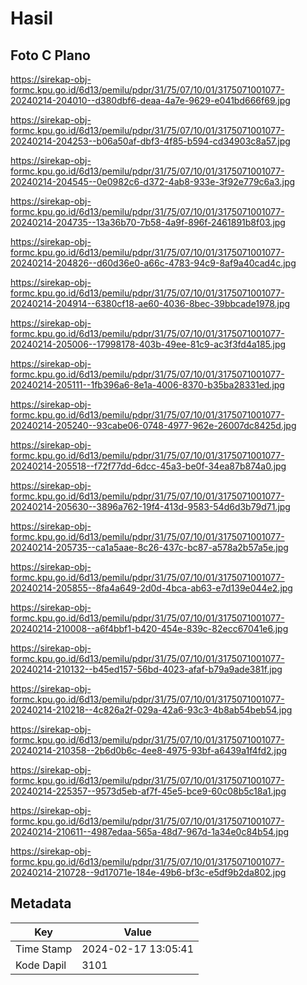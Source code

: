 # Hasil

## Foto C Plano

https://sirekap-obj-formc.kpu.go.id/6d13/pemilu/pdpr/31/75/07/10/01/3175071001077-20240214-204010--d380dbf6-deaa-4a7e-9629-e041bd666f69.jpg

https://sirekap-obj-formc.kpu.go.id/6d13/pemilu/pdpr/31/75/07/10/01/3175071001077-20240214-204253--b06a50af-dbf3-4f85-b594-cd34903c8a57.jpg

https://sirekap-obj-formc.kpu.go.id/6d13/pemilu/pdpr/31/75/07/10/01/3175071001077-20240214-204545--0e0982c6-d372-4ab8-933e-3f92e779c6a3.jpg

https://sirekap-obj-formc.kpu.go.id/6d13/pemilu/pdpr/31/75/07/10/01/3175071001077-20240214-204735--13a36b70-7b58-4a9f-896f-2461891b8f03.jpg

https://sirekap-obj-formc.kpu.go.id/6d13/pemilu/pdpr/31/75/07/10/01/3175071001077-20240214-204826--d60d36e0-a66c-4783-94c9-8af9a40cad4c.jpg

https://sirekap-obj-formc.kpu.go.id/6d13/pemilu/pdpr/31/75/07/10/01/3175071001077-20240214-204914--6380cf18-ae60-4036-8bec-39bbcade1978.jpg

https://sirekap-obj-formc.kpu.go.id/6d13/pemilu/pdpr/31/75/07/10/01/3175071001077-20240214-205006--17998178-403b-49ee-81c9-ac3f3fd4a185.jpg

https://sirekap-obj-formc.kpu.go.id/6d13/pemilu/pdpr/31/75/07/10/01/3175071001077-20240214-205111--1fb396a6-8e1a-4006-8370-b35ba28331ed.jpg

https://sirekap-obj-formc.kpu.go.id/6d13/pemilu/pdpr/31/75/07/10/01/3175071001077-20240214-205240--93cabe06-0748-4977-962e-26007dc8425d.jpg

https://sirekap-obj-formc.kpu.go.id/6d13/pemilu/pdpr/31/75/07/10/01/3175071001077-20240214-205518--f72f77dd-6dcc-45a3-be0f-34ea87b874a0.jpg

https://sirekap-obj-formc.kpu.go.id/6d13/pemilu/pdpr/31/75/07/10/01/3175071001077-20240214-205630--3896a762-19f4-413d-9583-54d6d3b79d71.jpg

https://sirekap-obj-formc.kpu.go.id/6d13/pemilu/pdpr/31/75/07/10/01/3175071001077-20240214-205735--ca1a5aae-8c26-437c-bc87-a578a2b57a5e.jpg

https://sirekap-obj-formc.kpu.go.id/6d13/pemilu/pdpr/31/75/07/10/01/3175071001077-20240214-205855--8fa4a649-2d0d-4bca-ab63-e7d139e044e2.jpg

https://sirekap-obj-formc.kpu.go.id/6d13/pemilu/pdpr/31/75/07/10/01/3175071001077-20240214-210008--a6f4bbf1-b420-454e-839c-82ecc67041e6.jpg

https://sirekap-obj-formc.kpu.go.id/6d13/pemilu/pdpr/31/75/07/10/01/3175071001077-20240214-210132--b45ed157-56bd-4023-afaf-b79a9ade381f.jpg

https://sirekap-obj-formc.kpu.go.id/6d13/pemilu/pdpr/31/75/07/10/01/3175071001077-20240214-210218--4c826a2f-029a-42a6-93c3-4b8ab54beb54.jpg

https://sirekap-obj-formc.kpu.go.id/6d13/pemilu/pdpr/31/75/07/10/01/3175071001077-20240214-210358--2b6d0b6c-4ee8-4975-93bf-a6439a1f4fd2.jpg

https://sirekap-obj-formc.kpu.go.id/6d13/pemilu/pdpr/31/75/07/10/01/3175071001077-20240214-225357--9573d5eb-af7f-45e5-bce9-60c08b5c18a1.jpg

https://sirekap-obj-formc.kpu.go.id/6d13/pemilu/pdpr/31/75/07/10/01/3175071001077-20240214-210611--4987edaa-565a-48d7-967d-1a34e0c84b54.jpg

https://sirekap-obj-formc.kpu.go.id/6d13/pemilu/pdpr/31/75/07/10/01/3175071001077-20240214-210728--9d17071e-184e-49b6-bf3c-e5df9b2da802.jpg


## Metadata

| Key        | Value               |
| ---------- | ------------------- |
| Time Stamp | 2024-02-17 13:05:41 |
| Kode Dapil | 3101                |




